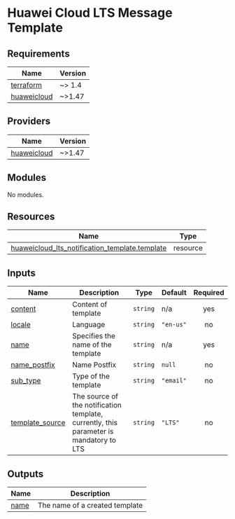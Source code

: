 # Huawei Cloud LTS Message Template
<!-- BEGIN_TF_DOCS -->
## Requirements

| Name | Version |
|------|---------|
| <a name="requirement_terraform"></a> [terraform](#requirement\_terraform) | ~> 1.4 |
| <a name="requirement_huaweicloud"></a> [huaweicloud](#requirement\_huaweicloud) | ~>1.47 |

## Providers

| Name | Version |
|------|---------|
| <a name="provider_huaweicloud"></a> [huaweicloud](#provider\_huaweicloud) | ~>1.47 |

## Modules

No modules.

## Resources

| Name | Type |
|------|------|
| [huaweicloud_lts_notification_template.template](https://registry.terraform.io/providers/huaweicloud/huaweicloud/latest/docs/resources/lts_notification_template) | resource |

## Inputs

| Name | Description | Type | Default | Required |
|------|-------------|------|---------|:--------:|
| <a name="input_content"></a> [content](#input\_content) | Content of template | `string` | n/a | yes |
| <a name="input_locale"></a> [locale](#input\_locale) | Language | `string` | `"en-us"` | no |
| <a name="input_name"></a> [name](#input\_name) | Specifies the name of the template | `string` | n/a | yes |
| <a name="input_name_postfix"></a> [name\_postfix](#input\_name\_postfix) | Name Postfix | `string` | `null` | no |
| <a name="input_sub_type"></a> [sub\_type](#input\_sub\_type) | Type of the template | `string` | `"email"` | no |
| <a name="input_template_source"></a> [template\_source](#input\_template\_source) | The source of the notification template, currently, this parameter is mandatory to LTS | `string` | `"LTS"` | no |

## Outputs

| Name | Description |
|------|-------------|
| <a name="output_name"></a> [name](#output\_name) | The name of a created template |
<!-- END_TF_DOCS -->